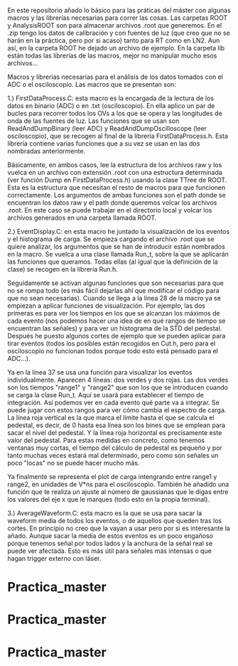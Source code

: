 En este repositorio añado lo básico para las práticas del máster con algunas macros y las librerías necesarias para correr las cosas. Las carpetas ROOT y AnalysisROOT son para almacenar archivos .root que generemos. En el .zip tengo los datos de calibración y con fuentes de luz (que creo que no se harán en la práctica, pero por si acaso) tanto para RT como en LN2. Aun así, en la carpeta ROOT he dejado un archivo de ejemplo. En la carpeta lib están todas las librerías de las macros, mejor no manipular mucho esos archivos...

Macros y librerías necesarias para el análisis de los datos tomados con el ADC o el osciloscopio. Las macros que se presentan son:

  1.) FirstDataProcess.C: esta macro es la encargada de la lectura de los datos en binario (ADC) o en .txt (osciloscopio). En ella aplico un par de bucles para recorrer todos los OVs a los que se opera y las longitudes de onda de las fuentes de luz. Las funciones que se usan son ReadAndDumpBinary (leer ADC) y ReadAndDumpOscilloscope (leer osciloscopio), que se recogen al final de la librería FirstDataProcess.h. Esta librería contiene varias funciones que a su vez se usan en las dos nombradas anteriormente. 
  
  Básicamente, en ambos casos, lee la estructura de los archivos raw y los vuelca en un archivo con extensión .root con una estructura determinada (ver función Dump en FirstDataProcess.h) usando la clase TTree de ROOT. Esta es la estructura que necesitan el resto de macros para que funcionen correctamente.
  Los argumentos de ambas funciones son el path donde se encuentran los datos raw y el path donde queremos volcar los archivos .root. En este caso se puede trabajar en el directorio local y volcar los archivos generados en una carpeta llamada ROOT.

  2.) EventDisplay.C: en esta macro he juntado la visualización de los eventos y el histograma de carga. Se empieza cargando el archivo .root que se quiere analizar, los argumentos que se han de introducir están nombrados en la macro. Se vuelca a una clase llamada Run_t, sobre la que se aplicarán las funciones que queramos. Todas ellas (al igual que la definición de la clase) se recogen en la librería Run.h.
  
  Seguidamente se activan algunas funciones que son necesarias para que no se rompa todo (es más fácil dejarlas ahí que modificar el código para que no sean necesarias). Cuando se llega a la línea 28 de la macro ya se empiezan a aplicar funciones de visualización. Por ejemplo, las dos primeras es para ver los tiempos en los que se alcanzan los máximos de cada evento (nos podemos hacer una idea de en qué rangos de tiempo se encuentran las señales) y para ver un histograma de la STD del pedestal. Después he puesto algunos cortes de ejemplo que se pueden aplicar para tirar eventos (todos los posibles están recogidos en Cut.h, pero para el osciloscopio no funcionan todos porque todo esto está pensado para el ADC...).

  Ya en la línea 37 se usa una función para visualizar los eventos individualmente. Aparecen 4 líneas: dos verdes y dos rojas. Las dos verdes son los tiempos "range1" y "range2" que son los que se introducen cuando se carga la clase Run_t. Aquí se usará para establecer el tiempo de integración. Así podemos ver en cada evento qué parte va a integrar. Se puede jugar con estos rangos para ver cómo cambia el espectro de carga. La línea roja vertical es la que marca el límite hasta el que se calcula el pedestal, es decir, de 0 hasta esa línea son los bines que se emplean para sacar el nivel del pedestal. Y la línea roja horizontal es precisamente este valor del pedestal. Para estas medidas en concreto, como tenemos ventanas muy cortas, el tiempo del cálculo de pedestal es pequeño y por tanto muchas veces estará mal determinado, pero como son señales un poco "locas" no se puede hacer mucho más.

  Ya finalmente se representa el plot de carga intengrando entre range1 y range2, en unidades de V*ns para el osciloscopio. También he añadido una función que te realiza un ajuste al número de gaussianas que le digas entre los valores del eje x que le marques (todo esto en la propia terminal).

  3.) AverageWaveform.C: esta macro es la que se usa para sacar la waveform media de todos los eventos, o de aquellos que queden tras los cortes. En principio no creo que la vayan a usar pero por si es interesante la añado. Aunque sacar la media de estos eventos es un poco engañoso porque tenemos señal por todos lados y la anchura de la señal real se puede ver afectada. Esto es más útil para señales más intensas o que hagan trigger externo con láser. 


# Practica_master
# Practica_master
# Practica_master
